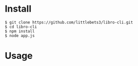# Install
```
$ git clone https://github.com/littlebets3/libro-cli.git
$ cd libro-cli
$ npm install
$ node app.js
```

# Usage
